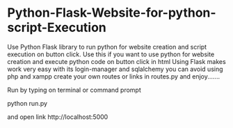 # Python-Flask-Website-for-python-script-Execution
Use Python Flask library to run python for website creation and script execution on button click.
Use this if you want to use python for website creation and execute python code on button click in html
Using Flask makes work very easy with its login-manager and sqlalchemy you can avoid using php and xampp
create your own routes or links in routes.py and enjoy.......


Run by typing on terminal or command prompt

python run.py

and open link http://localhost:5000
